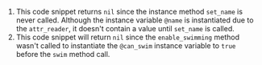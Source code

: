 1. This code snippet returns `nil` since the instance method `set_name` is never called. Although the instance variable `@name` is instantiated due to the `attr_reader`, it doesn't contain a value until `set_name` is called. 
2. This code snippet will return `nil` since the `enable_swimming` method wasn't called to instantiate the `@can_swim` instance variable to `true` before the `swim` method call. 